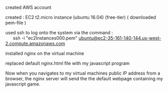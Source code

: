 created AWS account

created : EC2 t2.micro instance (ubuntu 16.04) (free-tier)  ( downloaded pem-file )

used ssh to log onto the system via the command : <br/>
&nbsp;&nbsp; &nbsp;&nbsp;&nbsp;ssh -i "ec2Instances000.pem" ubuntu@ec2-35-161-140-144.us-west-2.compute.amazonaws.com

installed nginx on the virtual machine

replaced default nginx.html file with my javascript program

Now when you navigates to my virtual machines public IP address from a browser, 
the nginx server will send the the default webpage containing my javascript game.
